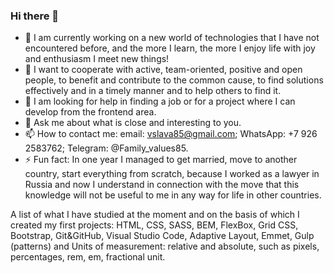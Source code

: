 ### Hi there 👋

- 🔭 I am currently working on a new world of technologies that I have not encountered before, and the more I learn, the more I enjoy life with joy and enthusiasm I meet new things!
- 👯 I want to cooperate with active, team-oriented, positive and open people, to benefit and contribute to the common cause, to find solutions effectively and in a timely manner and to help others to find it.
- 🤔 I am looking for help in finding a job or for a project where I can develop from the frontend area.
- 💬 Ask me about what is close and interesting to you.
- 📫 How to contact me:
email: vslava85@gmail.com;
WhatsApp: +7 926 2583762;
Telegram: @Family_values85.
- ⚡ Fun fact: In one year I managed to get married, move to another country, start everything from scratch, because I worked as a lawyer in Russia and now I understand in connection with the move that this knowledge will not be useful to me in any way for life in other countries.

A list of what I have studied at the moment and on the basis of which I created my first projects:
HTML, CSS, SASS, BEM, FlexBox, Grid CSS, Bootstrap, Git&GitHub, Visual Studio Code, Adaptive Layout, Emmet, Gulp (patterns) and Units of measurement: relative and absolute, such as pixels, percentages, rem, em, fractional unit.
